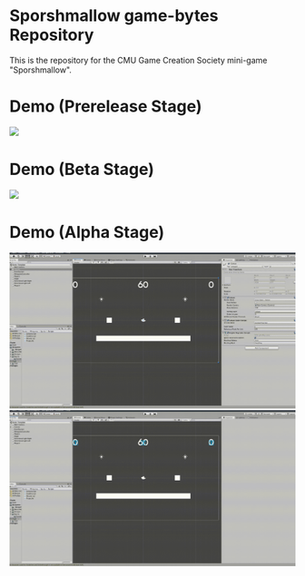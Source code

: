 # Sporshmallow game-bytes Repository
This is the repository for the CMU Game Creation Society mini-game "Sporshmallow".
# Demo (Prerelease Stage)
![](Crucible/Assets/Minigames/Sporshmallow/Resources/SporshmallowReleaseDemoLQ.gif)

# Demo (Beta Stage)
![](Crucible/Assets/Minigames/Sporshmallow/Resources/SporshmallowBetaDemoLQ.gif)

# Demo (Alpha Stage)

![](Crucible/Assets/Minigames/Sporshmallow/Resources/Sparty.gif)
![](Crucible/Assets/Minigames/Sporshmallow/Resources/sparty2.gif)
